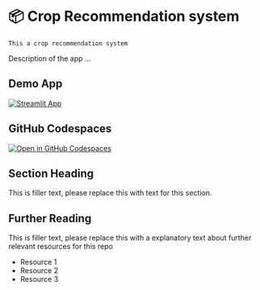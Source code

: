 # 📦   Crop Recommendation system 
```
This a crop recommendation system
```

Description of the app ...

## Demo App

[![Streamlit App](https://static.streamlit.io/badges/streamlit_badge_black_white.svg)](https://crop_recommendation.streamlit.app/)

## GitHub Codespaces

[![Open in GitHub Codespaces](https://github.com/codespaces/badge.svg)](https://codespaces.new/streamlit/app-starter-kit?quickstart=1)

## Section Heading

This is filler text, please replace this with text for this section.

## Further Reading

This is filler text, please replace this with a explanatory text about further relevant resources for this repo
- Resource 1
- Resource 2
- Resource 3
